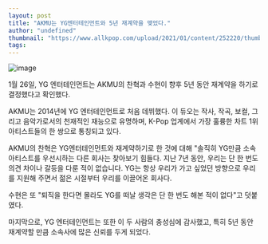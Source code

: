 ```yaml
---
layout: post
title: "AKMU는 YG엔터테인먼트와 5년 재계약을 맺었다."
author: "undefined"
thumbnail: "https://www.allkpop.com/upload/2021/01/content/252220/thumb/1611631227-20210125-akmu.jpg"
tags: 
---
```



![image](https://www.allkpop.com/upload/2021/01/content/252220/1611631227-20210125-akmu.jpg)

1월 26일, YG 엔터테인먼트는 AKMU의 찬혁과 수현이 향후 5년 동안 재계약을 하기로 결정했다고 확인했다.

AKMU는 2014년에 YG 엔터테인먼트로 처음 데뷔했다. 이 듀오는 작사, 작곡, 보컬, 그리고 음악가로서의 천재적인 재능으로 유명하며, K-Pop 업계에서 가장 훌륭한 차트 1위 아티스트들의 한 쌍으로 통칭되고 있다.

AKMU의 찬혁은 YG엔터테인먼트와 재계약하기로 한 것에 대해 "솔직히 YG만큼 소속 아티스트를 우선시하는 다른 회사는 찾아보기 힘들다. 지난 7년 동안, 우리는 단 한 번도 의견 차이나 갈등을 다룬 적이 없습니다. YG는 항상 우리가 가고 싶었던 방향으로 우리를 지원해 주면서 젊은 시절부터 우리를 이끌어온 회사다.

수현은 또 "퇴직을 한다면 몰라도 YG를 떠날 생각은 단 한 번도 해본 적이 없다"고 덧붙였다.

마지막으로, YG 엔터테인먼트는 또한 이 두 사람의 충성심에 감사했고, 특히 5년 동안 재계약할 만큼 소속사에 많은 신뢰를 두게 되었다.